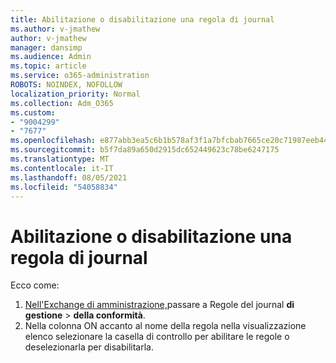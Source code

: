 ```yaml
---
title: Abilitazione o disabilitazione una regola di journal
ms.author: v-jmathew
author: v-jmathew
manager: dansimp
ms.audience: Admin
ms.topic: article
ms.service: o365-administration
ROBOTS: NOINDEX, NOFOLLOW
localization_priority: Normal
ms.collection: Adm_O365
ms.custom:
- "9004299"
- "7677"
ms.openlocfilehash: e877abb3ea5c6b1b578af3f1a7bfcbab7665ce20c71987eeb44d2c7e3a1b2c16
ms.sourcegitcommit: b5f7da89a650d2915dc652449623c78be6247175
ms.translationtype: MT
ms.contentlocale: it-IT
ms.lasthandoff: 08/05/2021
ms.locfileid: "54058834"
---
```

# <a name="enable-or-disable-a-journal-rule"></a>Abilitazione o disabilitazione una regola di journal

Ecco come:

1. [Nell'Exchange di amministrazione,](https://go.microsoft.com/fwlink/p/?linkid=2059104)passare a Regole del journal **di gestione**  >  **della conformità**.
2. Nella colonna ON accanto  al nome della regola nella visualizzazione elenco selezionare la casella di controllo per abilitare le regole o deselezionarla per disabilitarla.
